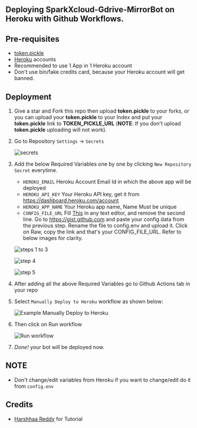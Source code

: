 ## Deploying SparkXcloud-Gdrive-MirrorBot on Heroku with Github Workflows.

## Pre-requisites

- [token.pickle](https://github.com/harshhaareddy/SparkXcloud-Gdrive-MirrorBot#getting-google-oauth-api-credential-file)
- [Heroku](heroku.com) accounts
- Recommended to use 1 App in 1 Heroku account
- Don't use bin/fake credits card, because your Heroku account will get banned.

## Deployment

1. Give a star and Fork this repo then upload **token.pickle** to your forks, or you can upload your **token.pickle** to your Index and put your **token.pickle** link to **TOKEN_PICKLE_URL** (**NOTE**: If you don't upload **token.pickle** uploading will not work).

2. Go to Repository `Settings` -> `Secrets`

	![secrets](https://telegra.ph/file/e5943673de7508a8152f0.jpg)

3. Add the below Required Variables one by one by clicking `New Repository Secret` everytime.

	* `HEROKU_EMAIL` Heroku Account Email Id in which the above app will be deployed
	* `HEROKU_API_KEY` Your Heroku API key, get it from https://dashboard.heroku.com/account
	* `HEROKU_APP_NAME` Your Heroku app name, Name Must be unique
	* `CONFIG_FILE_URL` Fill [This](https://raw.githubusercontent.com/harshhaareddy/SparkXcloud-Gdrive-MirrorBot/majorupdate/config_sample.env) in any text editor, and remove the second line. Go to https://gist.github.com and paste your config data from the previous step. Rename the file to config.env and upload it. Click on Raw, copy the link and that's your CONFIG_FILE_URL. Refer to below images for clarity. 

	![steps 1 to 3](https://telegra.ph/file/194b7a945e3973379dd47.jpg)

	![step 4](https://telegra.ph/file/c7b5160f102a2ecf8755d.jpg)

	![step 5](https://telegra.ph/file/5c8d2f2e24bfa1b8b76af.jpg)

4. After adding all the above Required Variables go to Github Actions tab in your repo

5. Select `Manually Deploy to Heroku` workflow as shown below:

	![Example Manually Deploy to Heroku](https://telegra.ph/file/fa4475c09f0f802e57361.jpg)

6. Then click on Run workflow

	![Run workflow](https://telegra.ph/file/db52181efb38f23e6a3f7.jpg)

7. _Done!_ your bot will be deployed now.

## NOTE
- Don't change/edit variables from Heroku if you want to change/edit do it from `config.env`

## Credits
- [Harshhaa Reddy](https://github.com/harshhaareddy) for Tutorial